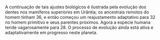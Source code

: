 ﻿A continuação de tais ajustes biológicos é ilustrada pela evolução dos dentes nos mamíferos superiores em Urântia; os ancestrais remotos do homem tinham 36, e então começou um reajustamento adaptativo para 32 no homem primitivo e seus parentes próximos. Agora a espécie humana tende vagarosamente para 28. O  processo de evolução ainda está ativa e adaptativamente em progresso neste planeta.